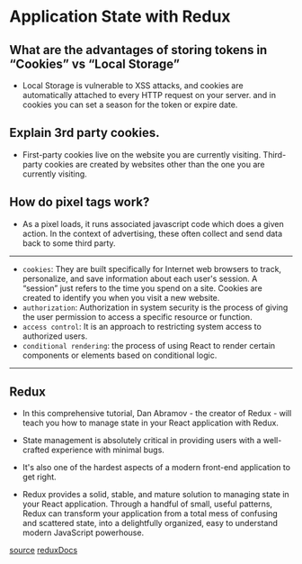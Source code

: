 # Application State with Redux

## What are the advantages of storing tokens in “Cookies” vs “Local Storage”

- Local Storage is vulnerable to XSS attacks, and cookies are automatically attached to every HTTP request on your server. and in cookies you can set a season for the token or expire date.

## Explain 3rd party cookies.

- First-party cookies live on the website you are currently visiting. Third-party cookies are created by websites other than the one you are currently visiting.

## How do pixel tags work?

- As a pixel loads, it runs associated javascript code which does a given action. In the context of advertising, these often collect and send data back to some third party.

---

- `cookies`: They are built specifically for Internet web browsers to track, personalize, and save information about each user's session. A “session” just refers to the time you spend on a site. Cookies are created to identify you when you visit a new website.
- `authorization`: Authorization in system security is the process of giving the user permission to access a specific resource or function.
- `access control`: It is an approach to restricting system access to authorized users.
- `conditional rendering`: the process of using React to render certain components or elements based on conditional logic.

---

## Redux

- In this comprehensive tutorial, Dan Abramov - the creator of Redux - will teach you how to manage state in your React application with Redux.

- State management is absolutely critical in providing users with a well-crafted experience with minimal bugs.

- It's also one of the hardest aspects of a modern front-end application to get right.

- Redux provides a solid, stable, and mature solution to managing state in your React application. Through a handful of small, useful patterns, Redux can transform your application from a total mess of confusing and scattered state, into a delightfully organized, easy to understand modern JavaScript powerhouse.

[source](https://egghead.io/courses/fundamentals-of-redux-course-from-dan-abramov-bd5cc867)
[reduxDocs](https://redux.js.org/introduction/getting-started)
